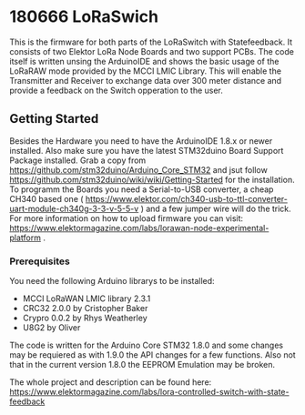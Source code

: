 # 180666 LoRaSwich

This is the firmware for both parts of the LoRaSwitch with Statefeedback. It consists of two Elektor LoRa Node Boards and two support PCBs. The code itself is written unsing the ArduinoIDE and shows the basic usage of the LoRaRAW mode provided by the MCCI LMIC Library. This will enable the Transmitter and Receiver to exchange data over 300 meter distance and provide a feedback on the Switch opperation to the user.  

## Getting Started

Besides the Hardware you need to have the ArduinoIDE 1.8.x or newer installed. Also make sure you have the latest STM32duino Board Support Package installed. Grab a copy from https://github.com/stm32duino/Arduino_Core_STM32 and jsut follow https://github.com/stm32duino/wiki/wiki/Getting-Started for the installation. To programm the Boards you need a Serial-to-USB converter, a cheap CH340 based one ( https://www.elektor.com/ch340-usb-to-ttl-converter-uart-module-ch340g-3-3-v-5-5-v ) and a few jumper wire will do the trick. For more information on how to upload firmware you can visit: https://www.elektormagazine.com/labs/lorawan-node-experimental-platform . 

### Prerequisites

You need the following Arduino librarys to be installed:

* MCCI LoRaWAN LMIC library 2.3.1
* CRC32 2.0.0 by Cristopher Baker
* Crypro 0.0.2 by Rhys Weatherley
* U8G2 by Oliver

The code is written for the Arduino Core STM32 1.8.0 and some changes may be requiered as with 1.9.0 the API changes for a few functions. Also not that in the current version 1.8.0 the EEPROM Emulation may be broken.

The whole project and description can be found here: https://www.elektormagazine.com/labs/lora-controlled-switch-with-state-feedback


